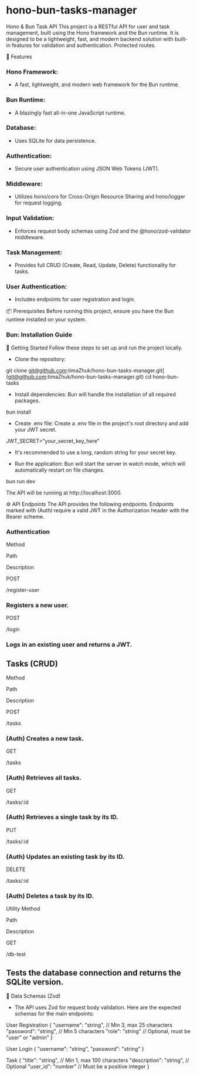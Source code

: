 # hono-bun-tasks-manager
Hono &amp; Bun Task API This project is a RESTful API for user and task management, built using the Hono framework and the Bun runtime. It is designed to be a lightweight, fast, and modern backend solution with built-in features for validation and authentication. Protected routes.

🚀 Features
### Hono Framework: 
* A fast, lightweight, and modern web framework for the Bun runtime.

### Bun Runtime: 
* A blazingly fast all-in-one JavaScript runtime.

### Database: 
* Uses SQLite for data persistence.

### Authentication: 
* Secure user authentication using JSON Web Tokens (JWT).

### Middleware: 
* Utilizes hono/cors for Cross-Origin Resource Sharing and hono/logger for request logging.

### Input Validation: 
* Enforces request body schemas using Zod and the @hono/zod-validator middleware.

### Task Management: 
* Provides full CRUD (Create, Read, Update, Delete) functionality for tasks.

### User Authentication: 
* Includes endpoints for user registration and login.

📦 Prerequisites
Before running this project, ensure you have the Bun runtime installed on your system.

### Bun: Installation Guide

🏁 Getting Started
Follow these steps to set up and run the project locally.

* Clone the repository:

git clone git@github.com:timaZhuk/hono-bun-tasks-manager.git](git@github.com:timaZhuk/hono-bun-tasks-manager.git)
cd hono-bun-tasks

* Install dependencies: Bun will handle the installation of all required packages.

bun install

* Create .env file: Create a .env file in the project's root directory and add your JWT secret.

JWT_SECRET="your_secret_key_here"

* It's recommended to use a long, random string for your secret key.

* Run the application: Bun will start the server in watch mode, which will automatically restart on file changes.

bun run dev

The API will be running at http://localhost:3000.

⚙️ API Endpoints
The API provides the following endpoints. Endpoints marked with (Auth) require a valid JWT in the Authorization header with the Bearer scheme.

### Authentication
Method

Path

Description

POST

/register-user

### Registers a new user.

POST

/login

### Logs in an existing user and returns a JWT.

## Tasks (CRUD)
Method

Path

Description

POST

/tasks

### (Auth) Creates a new task.

GET

/tasks

### (Auth) Retrieves all tasks.

GET

/tasks/:id

### (Auth) Retrieves a single task by its ID.

PUT

/tasks/:id

### (Auth) Updates an existing task by its ID.

DELETE

/tasks/:id

### (Auth) Deletes a task by its ID.

Utility
Method

Path

Description

GET

/db-test

## Tests the database connection and returns the SQLite version.

📐 Data Schemas (Zod)
* The API uses Zod for request body validation. Here are the expected schemas for the main endpoints:

User Registration
{
  "username": "string",  // Min 3, max 25 characters
  "password": "string",  // Min 5 characters
  "role": "string"       // Optional, must be "user" or "admin"
}

User Login
{
  "username": "string",
  "password": "string"
}

Task
{
  "title": "string",       // Min 1, max 100 characters
  "description": "string", // Optional
  "user_id": "number"      // Must be a positive integer
}

